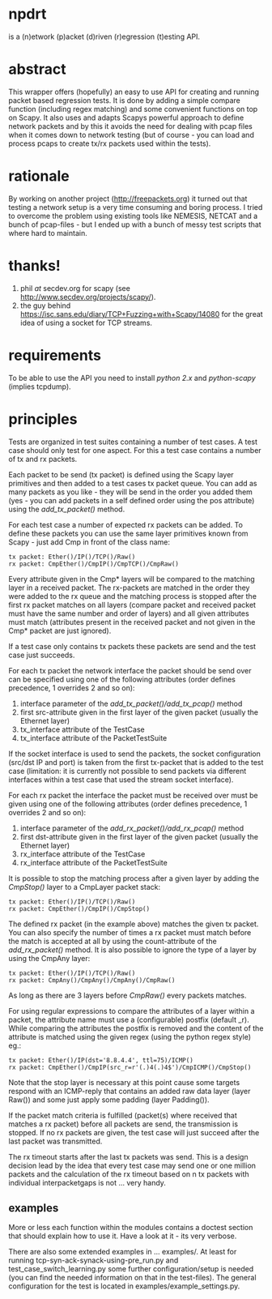 # npdrt

is a (n)etwork (p)acket (d)riven (r)egression (t)esting API.

# abstract

This wrapper offers (hopefully) an easy to use API for creating and running
packet based regression tests. It is done by adding a simple compare function
(including regex matching) and some convenient functions on top on Scapy.
It also uses and adapts Scapys powerful approach to define network packets
and by this it avoids the need for dealing with pcap files when it comes down
to network testing (but of course - you can load and process pcaps to create
tx/rx packets used within the tests).

# rationale

By working on another project (http://freepackets.org) it turned out that testing
a network setup is a very time consuming and boring process. I tried to overcome the
problem using existing tools like NEMESIS, NETCAT and a bunch of pcap-files - but I ended
up with a bunch of messy test scripts that where hard to maintain.

# thanks!

1. phil _at_ secdev.org for scapy (see http://www.secdev.org/projects/scapy/).
2. the guy behind https://isc.sans.edu/diary/TCP+Fuzzing+with+Scapy/14080 for the great idea of using a socket for TCP streams.

# requirements

To be able to use the API you need to install *python 2.x* and *python-scapy* (implies tcpdump).

# principles

Tests are organized in test suites containing a number of test cases. A test case
should only test for one aspect. For this a test case contains a number of tx and rx packets.

Each packet to be send (tx packet) is defined using the Scapy layer primitives and then added to a test cases
tx packet queue. You can add as many packets as you like - they will be send in the order
you added them (yes - you can add packets in a self defined order using the pos attribute) using
the *add_tx_packet()* method.

For each test case a number of expected rx packets can be added. To define these packets you can use the
same layer primitives known from Scapy - just add Cmp in front of the class name:

```
tx packet: Ether()/IP()/TCP()/Raw()
rx packet: CmpEther()/CmpIP()/CmpTCP()/CmpRaw()
```

Every attribute given in the Cmp* layers will be compared to the matching layer in a received
packet. The rx-packets are matched in the order they were added to the rx queue and the matching
process is stopped after the first rx packet matches on all layers (compare packet and received
packet must have the same number and order of layers) and all given attributes must match (attributes present in
the received packet and not given in the Cmp* packet are just ignored).

If a test case only contains tx packets these packets are send and the test case just succeeds.

For each tx packet the network interface the packet should be send over can be specified using one of the following attributes (order defines precedence, 1 overrides 2 and so on):

1. interface parameter of the *add_tx_packet()/add_tx_pcap()* method
2. first src-attribute given in the first layer of the given packet (usually the Ethernet layer)
3. tx_interface attribute of the TestCase
4. tx_interface attribute of the PacketTestSuite

If the socket interface is used to send the packets, the socket configuration (src/dst IP and port) is taken from the first
tx-packet that is added to the test case (limitation: it is currently not possible to send packets via different interfaces within a test case that used the stream socket interface).

For each rx packet the interface the packet must be received over must be given using one of the following attributes (order defines precedence, 1 overrides 2 and so on):

1. interface parameter of the *add_rx_packet()/add_rx_pcap()* method
2. first dst-attribute given in the first layer of the given packet (usually the Ethernet layer)
3. rx_interface attribute of the TestCase
4. rx_interface attribute of the PacketTestSuite

It is possible to stop the matching process after a given layer by adding the *CmpStop()* layer to a CmpLayer packet stack:

```
tx packet: Ether()/IP()/TCP()/Raw()
rx packet: CmpEther()/CmpIP()/CmpStop()
```

The defined rx packet (in the example above) matches the given tx packet. You can also specify the number of times a
rx packet must match before the match is accepted at all by using the count-attribute of the
*add_rx_packet()* method. It is also possible to ignore the type of a layer by using the CmpAny layer:

```
tx packet: Ether()/IP()/TCP()/Raw()
rx packet: CmpAny()/CmpAny()/CmpAny()/CmpRaw()
```

As long as there are 3 layers before *CmpRaw()* every packets matches.

For using regular expressions to compare the attributes of a layer within a packet, the attribute name must use a (configurable)
postfix (default _r). While comparing the attributes the postfix is removed and the content
of the attribute is matched using the given regex (using the python regex style) eg.:

```
tx packet: Ether()/IP(dst='8.8.4.4', ttl=75)/ICMP()
rx packet: CmpEther()/CmpIP(src_r=r'(.)4(.)4$')/CmpICMP()/CmpStop()
```

Note that the stop layer is necessary at this point cause some targets
respond with an ICMP-reply that contains an added raw data layer (layer Raw()) and some just
apply some padding (layer Padding()).

If the packet match criteria is fulfilled (packet(s) where received that matches a rx packet)
before all packets are send, the transmission is stopped. If no rx packets are given, the test
case will just succeed after the last packet was transmitted.

The rx timeout starts after the last tx packets was send. This is a design decision lead by the
idea that every test case may send one or one million packets and the calculation of the
rx timeout based on n tx packets with individual interpacketgaps is not ... very handy.

## examples

More or less each function within the modules contains a doctest section that
should explain how to use it. Have a look at it - its very verbose.

There are also some extended examples in ... examples/. At least for running
tcp-syn-ack-synack-using-pre_run.py and test_case_switch_learning.py some further
configuration/setup is needed (you can find the needed information on that in
the test-files). The general configuration for the test is located in examples/example_settings.py.

